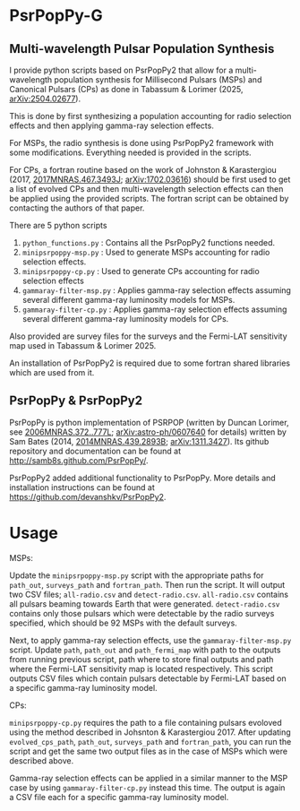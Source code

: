 PsrPopPy-G
========


Multi-wavelength Pulsar Population Synthesis
-----------

I provide python scripts based on PsrPopPy2 that allow for a multi-wavelength population synthesis for Millisecond Pulsars (MSPs) and Canonical Pulsars (CPs) as done in Tabassum & Lorimer (2025, [arXiv:2504.02677](https://arxiv.org/abs/2504.02677)).

This is done by first synthesizing a population accounting for radio selection effects and then applying gamma-ray selection effects. 

For MSPs, the radio synthesis is done using PsrPopPy2 framework with some modifications. Everything needed is provided in the scripts.

For CPs, a fortran routine based on the work of Johnston & Karastergiou (2017, [2017MNRAS.467.3493J](https://doi.org/10.1093/mnras/stx377); [arXiv:1702.03616](https://arxiv.org/abs/1702.03616)) should be first used to get a list of evolved CPs and then multi-wavelength selection effects can then be applied using the provided scripts. The fortran script can be obtained by contacting the authors of that paper.
 
There are 5 python scripts
1. `python_functions.py` : Contains all the PsrPopPy2 functions needed.
2. `minipsrpoppy-msp.py` : Used to generate MSPs accounting for radio selection effects.
3. `minipsrpoppy-cp.py` : Used to generate CPs accounting for radio selection effects
4. `gammaray-filter-msp.py` : Applies gamma-ray selection effects assuming several different gamma-ray luminosity models for MSPs.
5. `gammaray-filter-cp.py` : Applies gamma-ray selection effects assuming several different gamma-ray luminosity models for CPs.

Also provided are survey files for the surveys and the Fermi-LAT sensitivity map used in Tabassum & Lorimer 2025.

An installation of PsrPopPy2 is required due to some fortran shared libraries which are used from it.

PsrPopPy & PsrPopPy2
--------

PsrPopPy is python implementation of PSRPOP (written by Duncan Lorimer, see [2006MNRAS.372..777L](https://doi.org/10.1111/j.1365-2966.2006.10887.x); [arXiv:astro-ph/0607640](https://arxiv.org/abs/astro-ph/0607640) for details) written by Sam Bates (2014, [2014MNRAS.439.2893B](https://doi.org/10.1093/mnras/stu157); [arXiv:1311.3427](https://arxiv.org/abs/1311.3427)). Its github repository and documentation can be found at http://samb8s.github.com/PsrPopPy/.

PsrPopPy2 added additional functionality to PsrPopPy. More details and installation instructions can be found at https://github.com/devanshkv/PsrPopPy2.

Usage
=====

MSPs:

Update the `minipsrpoppy-msp.py` script with the appropriate paths for `path_out`, `surveys_path` and `fortran_path`. Then run the script. It will output two CSV files; `all-radio.csv` and `detect-radio.csv`.
`all-radio.csv` contains all pulsars beaming towards Earth that were generated. `detect-radio.csv` contains only those pulsars which were detectable by the radio surveys specified, which should be 92 MSPs with the default surveys.

Next, to apply gamma-ray selection effects, use the `gammaray-filter-msp.py` script. Update `path`, `path_out` and `path_fermi_map` with path to the outputs from running previous script, path where to store final outputs and path where the Fermi-LAT sensitivity map is located respectively. This script outputs CSV files which contain pulsars detectable by Fermi-LAT based on a specific gamma-ray luminosity model.

CPs:

`minipsrpoppy-cp.py` requires the path to a file containing pulsars evoloved using the method described in Johsnton & Karastergiou 2017. After updating `evolved_cps_path`, `path_out`, `surveys_path` and `fortran_path`, you can run the script and get the same two output files as in the case of MSPs which were described above.

Gamma-ray selection effects can be applied in a similar manner to the MSP case by using `gammaray-filter-cp.py` instead this time. The output is again a CSV file each for a specific gamma-ray luminosity model.
